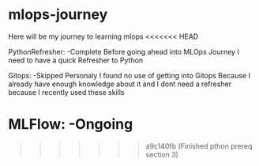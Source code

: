 # mlops-journey
Here will be my journey to learning mlops
<<<<<<< HEAD

PythonRefresher: -Complete
        Before going ahead into MLOps Journey I need to have a quick Refresher to Python

Gitops: -Skipped
        Personaly I found no use of getting into Gitops Because I already have enough knowledge about it and I dont need a refresher because I recently used these skills

MLFlow: -Ongoing
=======
>>>>>>> a9c140fb (Finished pthon prereq section 3)
